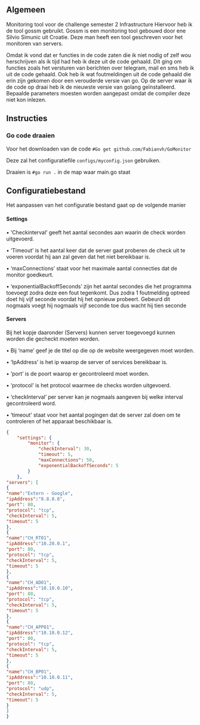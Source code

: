 ## Algemeen 
Monitoring tool voor de challenge semester 2 Infrastructure
Hiervoor heb ik de tool gossm gebruikt.
Gossm is een monitoring tool gebouwd door ene Silvio Simunic uit Croatie. Deze man heeft een tool geschreven voor het monitoren van servers.

Omdat ik vond dat er functies in de code zaten die ik niet nodig of zelf wou herschrijven als ik tijd had heb ik deze uit de code gehaald. Dit ging om functies zoals het versturen van berichten over telegram, mail en sms heb ik uit de code gehaald. Ook heb ik wat foutmeldingen uit de code gehaald die erin zijn gekomen door een verouderde versie van go. Op de server waar ik de code op draai heb ik de nieuwste versie van golang geïnstalleerd. Bepaalde parameters moesten worden aangepast omdat de compiler deze niet kon inlezen.



## Instructies
### Go code draaien
Voor het downloaden van de code
`#Go get github.com/Fabianvh/GoMonitor`

Deze zal het configuratiefile `configs/myconfig.json` gebruiken.

Draaien is `#go run .` in de map waar main.go staat

## Configuratiebestand
Het aanpassen van het configuratie bestand gaat op de volgende manier

#### Settings
•	‘Checkinterval’ geeft het aantal secondes aan waarin de check worden uitgevoerd. 

•	‘Timeout’ is het aantal keer dat de server gaat proberen de check uit te voeren voordat hij aan zal geven dat het niet bereikbaar is. 

•	‘maxConnections’ staat voor het maximale aantal connecties dat de monitor goedkeurt. 

•	‘exponentialBackoffSeconds’ zijn het aantal secondes die het programma toevoegt zodra deze een fout tegenkomt. Dus zodra 1 foutmelding optreed doet hij vijf seconde voordat hij het opnieuw probeert. Gebeurd dit nogmaals voegt hij nogmaals vijf seconde toe dus wacht hij tien seconde

#### Servers
Bij het kopje daaronder (Servers) kunnen server toegevoegd kunnen worden die gecheckt moeten worden. 

•	Bij ‘name’ geef je de titel op die op de website weergegeven moet worden.

•	‘IpAddress’ is het ip waarop de server of services bereikbaar is.

•	‘port’ is de poort waarop er gecontroleerd moet worden.

•	‘protocol’ is het protocol waarmee de checks worden uitgevoerd.

•	‘checkInterval’ per server kan je nogmaals aangeven bij welke interval gecontroleerd word.

•	‘timeout’ staat voor het aantal pogingen dat de server zal doen om te controleren of het apparaat beschikbaar is.


```json
{
    "settings": {
        "monitor": {
            "checkInterval": 30,   
            "timeout": 5,
            "maxConnections": 50,
            "exponentialBackoffSeconds": 5
        }
    },
"servers": [
{
"name":"Extern - Google",
"ipAddress":"8.8.8.8",
"port": 80,
"protocol": "tcp",
"checkInterval": 5,
"timeout": 5
},
{
"name":"CH_RT01",
"ipAddress":"10.20.0.1",
"port": 80,
"protocol": "tcp",
"checkInterval": 5,
"timeout": 5
},
{
"name":"CH_AD01",
"ipAddress":"10.10.0.10",
"port": 80,
"protocol": "tcp",
"checkInterval": 5,
"timeout": 5
},
{
"name":"CH_APP01",
"ipAddress":"10.10.0.12",
"port": 80,
"protocol": "tcp",
"checkInterval": 5,
"timeout": 5
},
{
"name":"CH_BP01",
"ipAddress":"10.10.0.11",
"port": 80,
"protocol": "udp",
"checkInterval": 5,
"timeout": 5
}
]
}
```
